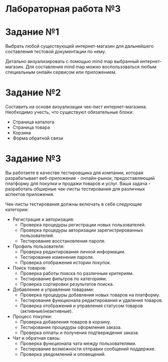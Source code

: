 # Лабораторная работа №3

# Задание №1

Выбрать любой существующий интернет-магазин для дальнейшего составления тестовой документации по нему.

Детально визуализировать с помощью mind map выбранный интернет-магазин. Для составления mind map можно воспользоваться любым специальным онлайн сервисом или приложением.

# Задание №2

Составить на основе визуализации чек-лист интернет-магазина. Необходимо учесть, что существуют обязательные блоки:

- Страница каталога
- Страница товара
- Корзина
- Форма обратной связи

# Задание №3

Вы работаете в качестве тестировщика для компании, которая разрабатывает веб-приложение - онлайн-рынок, предоставляющий платформу для покупки и продажи товаров и услуг. Ваша задача - разработать обширные чек-листы тестирования для различных аспектов приложения.

Чек-листы тестирования должны включать в себя следующие категории:

- Регистрация и авторизация:
  - Проверка процедуры регистрации новых пользователей.
  - Проверка процедуры авторизации зарегистрированных пользователей.
  - Тестирование восстановления пароля.
- Профиль пользователя:
  - Проверка редактирования личной информации.
  - Тестирование изменения пароля.
  - Проверка отображения истории покупок.
- Поиск товаров:
  - Проверка работы поиска по различным критериям.
  - Тестирование фильтров по категориям.
  - Проверка сортировки результатов поиска.
- Добавление и управление товарами:
  - Проверка процедуры добавления новых товаров на платформу.
  - Тестирование функционала редактирования и удаления товаров.
  - Проверка отображения и управления статусом товаров (активные/неактивные).
- Процесс покупки:
  - Проверка добавления товаров в корзину.
  - Тестирование процедуры оформления заказа.
  - Проверка оплаты и получения подтверждения заказа.
- Чат и обратная связь:
  - Проверка функционала чата между пользователями.
  - Тестирование возможности отправки сообщений поддержке.
  - Проверка уведомлений и оповещений.

